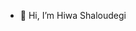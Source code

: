- 👋 Hi, I’m Hiwa Shaloudegi
 
  
<!---
- 👀 I’m interested in ...
- 🌱 I’m currently learning ...
- 💞️ I’m looking to collaborate on ...
- 📫 How to reach me ... 
--->


<!---
Hiwa-Shaloudegi/Hiwa-Shaloudegi is a ✨ special ✨ repository because its `README.md` (this file) appears on your GitHub profile.
You can click the Preview link to take a look at your changes.
--->
